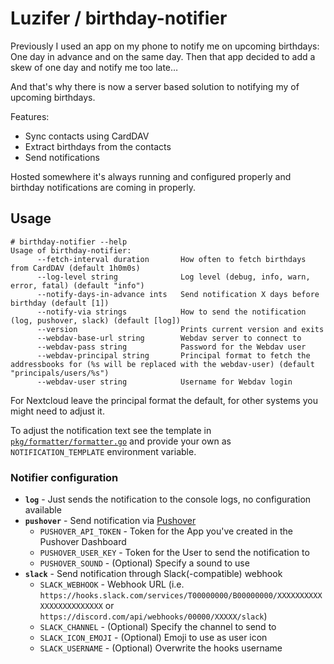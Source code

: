 # Luzifer / birthday-notifier

Previously I used an app on my phone to notify me on upcoming birthdays: One day in advance and on the same day. Then that app decided to add a skew of one day and notify me too late…

And that's why there is now a server based solution to notifying my of upcoming birthdays.

Features:

- Sync contacts using CardDAV
- Extract birthdays from the contacts
- Send notifications

Hosted somewhere it's always running and configured properly and birthday notifications are coming in properly.

## Usage

```console
# birthday-notifier --help
Usage of birthday-notifier:
      --fetch-interval duration       How often to fetch birthdays from CardDAV (default 1h0m0s)
      --log-level string              Log level (debug, info, warn, error, fatal) (default "info")
      --notify-days-in-advance ints   Send notification X days before birthday (default [1])
      --notify-via strings            How to send the notification (log, pushover, slack) (default [log])
      --version                       Prints current version and exits
      --webdav-base-url string        Webdav server to connect to
      --webdav-pass string            Password for the Webdav user
      --webdav-principal string       Principal format to fetch the addressbooks for (%s will be replaced with the webdav-user) (default "principals/users/%s")
      --webdav-user string            Username for Webdav login
```

For Nextcloud leave the principal format the default, for other systems you might need to adjust it.

To adjust the notification text see the template in [`pkg/formatter/formatter.go`](./pkg/formatter/formatter.go) and provide your own as `NOTIFICATION_TEMPLATE` environment variable.

### Notifier configuration

- **`log`** - Just sends the notification to the console logs, no configuration available
- **`pushover`** - Send notification via [Pushover](https://pushover.net)
  - `PUSHOVER_API_TOKEN` - Token for the App you've created in the Pushover Dashboard
  - `PUSHOVER_USER_KEY` - Token for the User to send the notification to
  - `PUSHOVER_SOUND` - (Optional) Specify a sound to use
- **`slack`** - Send notification through Slack(-compatible) webhook
  - `SLACK_WEBHOOK` - Webhook URL (i.e. `https://hooks.slack.com/services/T00000000/B00000000/XXXXXXXXXXXXXXXXXXXXXXXX` or `https://discord.com/api/webhooks/00000/XXXXX/slack`)
  - `SLACK_CHANNEL` - (Optional) Specify the channel to send to
  - `SLACK_ICON_EMOJI` - (Optional) Emoji to use as user icon
  - `SLACK_USERNAME` - (Optional) Overwrite the hooks username
